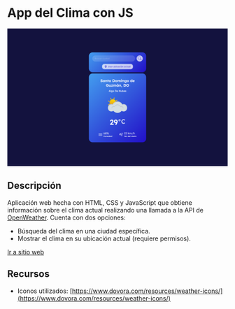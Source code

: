 # App del Clima con JS

![Screenshot](https://github.com/UnUsuarioMas67/app-clima-JS/blob/f0ee2038b08017210e84b11d02326fd3151b35a2/screenshot.png)

## Descripción

Aplicación web hecha con HTML, CSS y JavaScript que obtiene información sobre el clima actual realizando una llamada a la API de [OpenWeather](https://openweathermap.org/api). Cuenta con dos opciones: 

- Búsqueda del clima en una ciudad específica.
- Mostrar el clima en su ubicación actual (requiere permisos).

[Ir a sitio web](https://unusuariomas67.github.io/app-clima-JS/)

## Recursos

- Iconos utilizados: [https://www.dovora.com/resources/weather-icons/](https://www.dovora.com/resources/weather-icons/)
